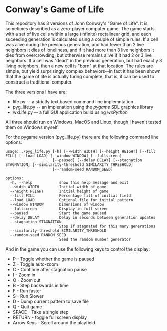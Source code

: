 # Conway's Game of Life

This repository has 3 versions of John Conway's "Game of Life".  It is
sometimes described as a zero-player computer game.  The game starts with
a set of live cells within a large (infinite) rectalinear grid, and each
suceeding generation is calculated using a couple of simple rules.  If a
cell was alive during the previous generation, and had fewer than 2 live
neighbors it dies of loneliness, and if it had more than 3 live neighbors
it dies from overcrowding, but otherwise remains alive if it had 2 or 3 live
neighbors.  If a cell was "dead" in the previous generation, but had exactly
3 living neighbors, then a new cell is "born" at that location.  The rules
are simple, but yield surprisingly complex behaviors--in fact it has been
shown that the game of life is actually turing complete, that is, it can
be used to construct a traditional computer.

The three versions I have are:
* life.py     -- a strictly text based command line implemntation
* pyg_life.py -- an implenation using the _pygame_ SDL graphics library
* wxLife.py   -- a full GUI application build using _wxPython_

All three should run on Windows, MacOS and Linux, though I haven't tested 
them on Windows myself.

For the pygame version (pyg_life.py) there are the following command line options:
```
usage: ./pyg_life.py [-h] [--width WIDTH] [--height HEIGHT] [--fill FILL] [--load LOAD] [--window WINDOW] [--fullscreen]
                     [--paused] [--delay DELAY] [--stagnation STAGNATION] [--similarity-threshold SIMILARITY_THRESHOLD]
                     [--random-seed RANDOM_SEED]

options:
  -h, --help            show this help message and exit
  --width WIDTH         Initial width of game
  --height HEIGHT       Initial height of game
  --fill FILL           Percentage fill of initial field
  --load LOAD           Optional file for initial pattern
  --window WINDOW       Dimensions of window
  --fullscreen          Display in full screen
  --paused              Start the game paused
  --delay DELAY         Delay in seconds between generation updates
  --stagnation STAGNATION
                        Stop if stagnated for this many generations
  --similarity-threshold SIMILARITY_THRESHOLD
  --random-seed RANDOM_SEED
                        Seed the random number generator
```

And in the game you can use the following keys to control the display:

* P - Toggle whether the game is paused
* Z - Toggle auto-zoom
* C - Continue after stagnation pause
* I - Zoom in
* O - Zoom out
* B - Step backwards in time
* F - Run faster
* S - Run Slower
* D - Dump current pattern to save file
* Q - Quit game
* SPACE - Take a single step
* RETURN - toggle full screen display
* Arrow Keys - Scroll around the playfield
